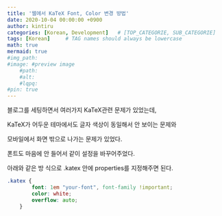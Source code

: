 ```yaml
---
title: '웹에서 KaTeX Font, Color 변경 방법'
date: 2020-10-04 00:00:00 +0900
author: kintiru
categories: [Korean, Development]   # [TOP_CATEGORIE, SUB_CATEGORIE]
tags: [Korean]     # TAG names should always be lowercase
math: true
mermaid: true
#img_path: 
#image: #preview image
    #path:
    #alt:
    #lqpq:
#pin: true
---
```


블로그를 세팅하면서 여러가지 KaTeX관련 문제가 있었는데,

KaTeX가 어두운 테마에서도 글자 색상이 동일해서 안 보이는 문제와

모바일에서 화면 밖으로 나가는 문제가 있었다.

폰트도 마음에 안 들어서 같이 설정을 바꾸어주었다.

아래와 같은 방 식으로 .katex 안에 properties를 지정해주면 된다.

```css
.katex { 
        font: 1em "your-font", font-family !important;
        color: white;
        overflow: auto;
    }
```